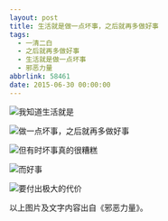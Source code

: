 ```yaml
---
layout: post
title: 生活就是做一点坏事，之后就再多做好事
tags:
  - 一清二白
  - 之后就再多做好事
  - 生活就是做一点坏事
  - 邪恶力量
abbrlink: 58461
date: 2015-06-30 00:00:00
---
```


<!-- build time:Sat Jun 23 2018 12:05:16 GMT+0800 (中国标准时间) -->

![我知道生活就是](http://ww1.sinaimg.cn/large/4eed32f2jw1etmehss4pej20zk0k0n7k.jpg "我知道生活就是")

![做一点坏事，之后就再多做好事](http://ww2.sinaimg.cn/large/4eed32f2jw1etmehtkprgj20zk0k0qef.jpg "做一点坏事，之后就再多做好事")

![但有时坏事真的很糟糕](http://ww2.sinaimg.cn/large/4eed32f2jw1etmehu577rj20zk0k0tl0.jpg "但有时坏事真的很糟糕")

![而好事](http://ww1.sinaimg.cn/large/4eed32f2jw1etmehukxalj20zk0k0gv6.jpg "而好事")

![要付出极大的代价](http://ww3.sinaimg.cn/large/4eed32f2jw1etmehvflvsj20zk0k0qgl.jpg "要付出极大的代价")

以上图片及文字内容出自《邪恶力量》。
<!-- rebuild by neat -->